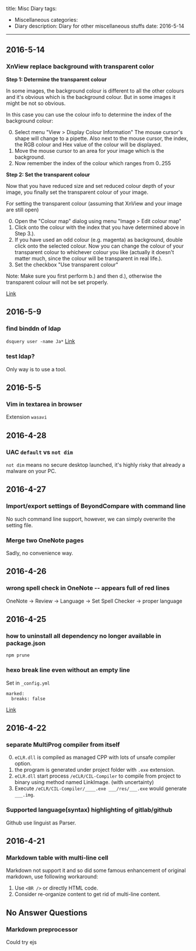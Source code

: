 title: Misc Diary
tags:
- Miscellaneous
categories:
- Diary
description:
  Diary for other miscellaneous stuffs
date: 2016-5-14
---

## 2016-5-14

### XnView replace background with transparent color

**Step 1: Determine the transparent colour**

In some images, the background colour is different to all the other colours and it's obvious which
is the background colour. But in some images it might be not so obvious. 

In this case you can use the colour info to determine the index of the background colour: 

0. Select menu "View > Display Colour Information" The mouse cursor's shape will change to a
   pipette. Also next to the mouse cursor, the index, the RGB colour and Hex value of the colour
   will be displayed. 
0. Move the mouse cursor to an area for your image which is the background. 
0. Now remember the index of the colour which ranges from 0..255 

**Step 2: Set the transparent colour**

Now that you have reduced size and set reduced colour depth of your image, you finally set the
transparent colour of your image.

For setting the transparent colour (assuming that XnView and your image are still open) 

0. Open the "Colour map" dialog using menu "Image > Edit colour map" 
0. Click onto the colour with the index that you have determined above in Step 3.). 
0. If you have used an odd colour (e.g. magenta) as background, double click onto the selected
   colour. Now you can change the colour of your transparent colour to whichever colour you like
   (actually it doesn't matter much, since the colour will be transparent in real life.). 
0. Set the checkbox "Use transparent colour" 

Note: Make sure you first perform b.) and then d.), otherwise the transparent colour will not be
set properly.

[Link](http://newsgroup.xnview.com/viewtopic.php?t=5595)

## 2016-5-9

### find binddn of ldap

`dsquery user -name Ja*` [Link](http://serverfault.com/questions/130543/how-can-i-figure-out-my-ldap-connection-string)

### test ldap?

Only way is to use a tool.

## 2016-5-5

### Vim in textarea in browser

Extension `wasavi`

## 2016-4-28

### UAC `default` vs `not dim`

`not dim` means no secure desktop launched, it's highly risky that already a malware on your PC.

## 2016-4-27

### Import/export settings of BeyondCompare with command line

No such command line support, however, we can simply overwrite the setting file.

### Merge two OneNote pages

Sadly, no convenience way.

## 2016-4-26

### wrong spell check in OneNote -- appears full of red lines

OneNote -> Review -> Language -> Set Spell Checker -> proper language

## 2016-4-25

### how to uninstall all dependency no longer available in package.json

`npm prune`

### hexo break line even without an empty line

Set in `_config.yml`
```
marked:
  breaks: false
```

[Link](https://github.com/hexojs/hexo-renderer-marked)

## 2016-4-22

### separate MultiProg compiler from itself

0. `eCLR.dll` is compiled as managed CPP with lots of unsafe compiler option.
0. the program is generated under project folder with `.exe` extension.
0. `eCLR.dll` start process `/eCLR/CIL-Compiler` to compile from project to binary using method
   named LinkImage.  (with uncertainty)
0. Execute `/eCLR/CIL-Compiler/____.exe ___/res/___.exe` would generate `___.img`.

### Supported language(syntax) highlighting of gitlab/github

Github use linguist as Parser.

## 2016-4-21

### Markdown table with multi-line cell

Markdown not support it and so did some famous enhancement of original markdown,
use following workaround:

1. Use `<BR />` or directly HTML code.
2. Consider re-organize content to get rid of multi-line content.

## No Answer Questions

### Markdown preprocessor

Could try ejs
